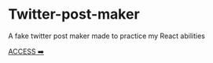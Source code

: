 # Twitter-post-maker

A fake twitter post maker made to practice my React abilities

[ACCESS ➡️](https://flou-ainan.github.io/twitter-post-maker/)
